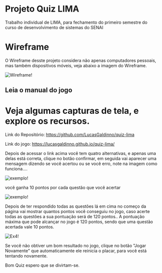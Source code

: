 <h1><strong>Projeto Quiz LIMA</strong></h1>

Trabalho individual de LIMA, para fechamento do primeiro semestre do curso de desenvolvimento de sistemas do SENAI

<h1><strong>Wireframe</strong></h1>

O Wireframe desste projeto considera não apenas computadores pessoais, mas também dispositivos móveis, veja abaixo a imagem do Wireframe.

![Wireframe!](https://lucasgaldinno.github.io/quiz-lima/Wireframe.png)

<h2><strong>Leia o manual do jogo</strong></h2> 

<h1><strong>Veja algumas capturas de tela, e explore os recursos.</strong></h1>

Link do Repositório: https://github.com/LucasGaldinno/quiz-lima

Link do jogo: https://lucasgaldinno.github.io/quiz-lima/

Depois de acessar o link acima você tem quatro alternativas, e apenas uma delas está correta, clique no botão confirmar, 
em seguida vai aparecer uma mensagem dizendo se você acertou ou se você erro, note na imagem como funciona....

![exemplo!](https://lucasgaldinno.github.io/quiz-lima/Exemplo%202.png)

você ganha 10 pontos por cada questão que você acertar

![exemplo!](https://lucasgaldinno.github.io/quiz-lima/exemplo3.png)

Depois de ter respondido todas as questões lá em cima no começo da página vai mostrar quantos pontos você conseguiu no jogo, caso acerte todas as questões a sua pontuação será de 120 pontos..
A pontuação máxima que pode alcançar no jogo é 120 pontos, sendo que uma questão acertada vale 10 pontos.

![Ex4!](https://lucasgaldinno.github.io/quiz-lima/Ex4.png)

Se você não obtiver um bom resultado no jogo, clique no botão "Jogar Novamente" que automaticamente ele reinicia o placar, para você está tentando novamente.

Bom Quiz espero que se divirtam-se.
